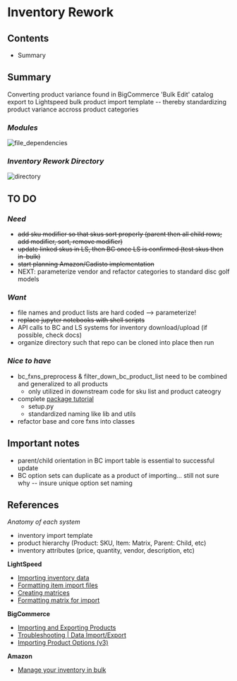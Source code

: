 # Inventory Rework
## Contents

- Summary

## Summary

Converting product variance found in BigCommerce 'Bulk Edit' catalog export to Lightspeed bulk product import template -- thereby standardizing product variance accross product categories

### _Modules_
![file_dependencies](https://github.com/william-cass-wright/twl_inventory_rework/blob/master/images/file_dependencies.png)

### _Inventory Rework Directory_
![directory](https://github.com/william-cass-wright/twl_inventory_rework/blob/master/images/directory.png)

## TO DO
### _Need_

- ~~add sku modifier so that skus sort properly (parent then all child rows; add modifier, sort, remove modifier)~~
- ~~update linked skus in LS, then BC once LS is confirmed (test skus then in-bulk)~~
- ~~start planning Amazon/Cadisto implementation~~
- NEXT: parameterize vendor and refactor categories to standard disc golf models

### _Want_

- file names and product lists are hard coded --> parameterize!
- ~~replace jupyter notebooks with shell scripts~~
- API calls to BC and LS systems for inventory download/upload (if possible, check docs)
- organize directory such that repo can be cloned into place then run

### _Nice to have_

- bc_fxns_preprocess & filter_down_bc_product_list need to be combined and generalized to all products
	- only utilized in downstream code for sku list and product cateogry
- complete [package tutorial](https://packaging.python.org/tutorials/packaging-projects/) 
	- setup.py
	- standardized naming like lib and utils 
- refactor base and core fxns into classes

## Important notes

- parent/child orientation in BC import table is essential to successful update
- BC option sets can duplicate as a product of importing... still not sure why -- insure unique option set naming

## References

_Anatomy of each system_

- inventory import template
- product hierarchy (Product: SKU, Item: Matrix, Parent: Child, etc)
- inventory attributes (price, quantity, vendor, description, etc)

__LightSpeed__

- [Importing inventory data](https://retail-support.lightspeedhq.com/hc/en-us/articles/229129988-Importing-inventory-data)
- [Formatting item import files](https://retail-support.lightspeedhq.com/hc/en-us/articles/115005142408-Formatting-item-import-files)
- [Creating matrices](https://retail-support.lightspeedhq.com/hc/en-us/articles/229130188-Creating-matrices)
- [Formatting matrix for import](https://retail-support.lightspeedhq.com/hc/en-us/articles/115005187687)

__BigCommerce__

- [Importing and Exporting Products](https://support.bigcommerce.com/s/article/Importing-Exporting-Products#product-import)
- [Troubleshooting | Data Import/Export](https://support.bigcommerce.com/s/article/Troubleshooting-Data-Import-Export#excel)
- [Importing Product Options (v3)](https://support.bigcommerce.com/s/article/Importing-Product-Options-v3)

__Amazon__

- [Manage your inventory in bulk](https://sellercentral.amazon.com/gp/help/help-page.html?itemID=9DZLGS87GVDT94B&ref=au_9DZLGS87GVDT94B_bred_201201070)
